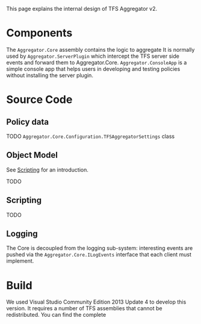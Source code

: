 This page explains the internal design of TFS Aggregator v2.


# Components

The `Aggregator.Core` assembly contains the logic to aggregate 
It is normally used by `Aggregator.ServerPlugin` which intercept the TFS server side events and forward them to Aggregator.Core.
`Aggregator.ConsoleApp` is a simple console app that helps users in developing and testing policies without installing the server plugin.

# Source Code

## Policy data

TODO
`Aggregator.Core.Configuration.TFSAggregatorSettings` class

## Object Model
See [Scripting](Scripting.md) for an introduction.

TODO

## Scripting

TODO

## Logging

The Core is decoupled from the logging sub-system: interesting events are pushed via the `Aggregator.Core.ILogEvents` interface that each client must implement.

# Build
We used Visual Studio Community Edition 2013 Update 4 to develop this version.
It requires a number of TFS assemblies that cannot be redistributed. You can find the complete